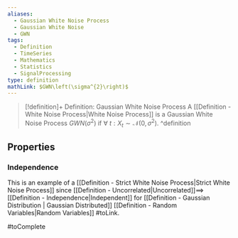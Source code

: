 ```yaml
---
aliases:
  - Gaussian White Noise Process
  - Gaussian White Noise
  - GWN
tags:
  - Definition
  - TimeSeries
  - Mathematics
  - Statistics
  - SignalProcessing
type: definition
mathLink: $GWN\left(\sigma^{2}\right)$
---
```

> [!definition]+ Definition: Gaussian White Noise Process
> A [[Definition - White Noise Process|White Noise Process]] is a Gaussian White Noise Process $GWN(\sigma^{2})$ if $\forall\: t: X_{t}\sim \mathcal{N}\left(0,\sigma^{2}\right)$.
^definition

## Properties

### Independence

This is an example of a [[Definition - Strict White Noise Process|Strict White Noise Process]]
since [[Definition - Uncorrelated|Uncorrelated]]$\implies$ [[Definition - Independence|Independent]] for [[Definition - Gaussian Distribution | Gaussian Distributed]]  [[Definition - Random Variables|Random Variables]] #toLink.

#toComplete
